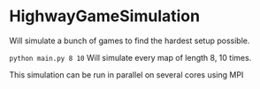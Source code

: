 # HighwayGameSimulation

Will simulate a bunch of games to find the hardest setup possible.

`python main.py 8 10` Will simulate every map of length 8, 10 times.

This simulation can be run in parallel on several cores using MPI
